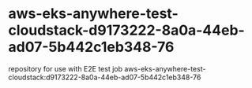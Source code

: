 # aws-eks-anywhere-test-cloudstack-d9173222-8a0a-44eb-ad07-5b442c1eb348-76
repository for use with E2E test job aws-eks-anywhere-test-cloudstack:d9173222-8a0a-44eb-ad07-5b442c1eb348-76
